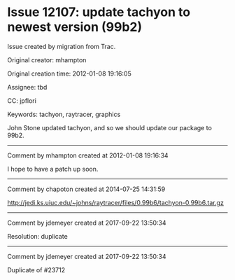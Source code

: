 # Issue 12107: update tachyon to newest version (99b2)

Issue created by migration from Trac.

Original creator: mhampton

Original creation time: 2012-01-08 19:16:05

Assignee: tbd

CC:  jpflori

Keywords: tachyon, raytracer, graphics

John Stone updated tachyon, and so we should update our package to 99b2.


---

Comment by mhampton created at 2012-01-08 19:16:34

I hope to have a patch up soon.


---

Comment by chapoton created at 2014-07-25 14:31:59

http://jedi.ks.uiuc.edu/~johns/raytracer/files/0.99b6/tachyon-0.99b6.tar.gz


---

Comment by jdemeyer created at 2017-09-22 13:50:34

Resolution: duplicate


---

Comment by jdemeyer created at 2017-09-22 13:50:34

Duplicate of #23712

